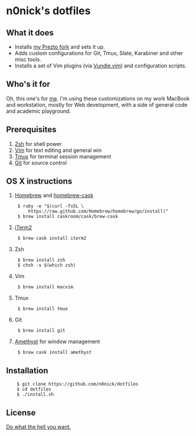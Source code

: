 # n0nick's dotfiles

## What it does

* Installs [my Prezto fork](https://github.com/n0nick/prezto) and sets it up.
* Adds custom configurations for Git, Tmux, Slate, Karabiner and other misc
  tools.
* Installs a set of Vim plugins (via [Vundle.vim]) and configuration scripts.

## Who's it for

Oh, this one's for [me](https://github.com/n0nick).
I'm using these customizations on my work MacBook and workstation, mostly for
Web development, with a side of general code and academic playground.

## Prerequisites

1. [Zsh] for shell power
2. [Vim] for text editing and general win
3. [Tmux] for terminal session management
4. [Git] for source control

## OS X instructions

1. [Homebrew] and [homebrew-cask](https://github.com/caskroom/homebrew-cask)

        $ ruby -e "$(curl -fsSL \
            https://raw.github.com/Homebrew/homebrew/go/install)"
        $ brew install caskroom/cask/brew-cask

2. [iTerm2]

        $ brew cask install iterm2

3. Zsh

        $ brew install zsh
        $ chsh -s $(which zsh)

4. Vim

        $ brew install macvim

5. Tmux

        $ brew install tmux

6. Git

        $ brew install git

7. [Amethyst] for window management

        $ brew cask install amethyst

## Installation

        $ git clone https://github.com/n0nick/dotfiles
        $ cd dotfiles
        $ ./install.sh

## License

[Do what the hell you
want.](https://github.com/n0nick/dotfiles/blob/master/COPYING)

[Homebrew]: http://brew.sh/
[Zsh]: http://www.zsh.org/
[Prezto]: https://github.com/sorin-ionescu/prezto
[Vim]: http://vim.org
[Vundle.vim]: http://github.com/gmarik/vundle
[Tmux]: http://tmux.sourceforge.net/
[iTerm2]: http://iterm2.com/
[Git]: http://git-scm.com/
[Amethyst]: http://ianyh.com/amethyst/
